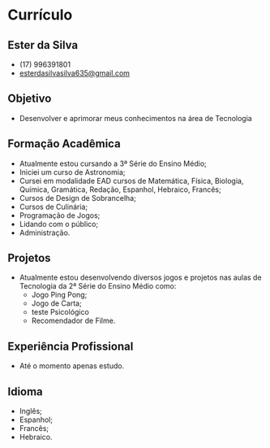 # Currículo
## Ester da Silva

- (17) 996391801
- esterdasilvasilva635@gmail.com

## Objetivo
- Desenvolver e aprimorar meus conhecimentos na área de Tecnologia

## Formação Acadêmica
- Atualmente estou cursando a 3ª Série do Ensino Médio;
- Iniciei um curso de Astronomia;
- Cursei em modalidade EAD cursos de Matemática, Física, Biologia, Química, Gramática, Redação, Espanhol, Hebraico, Francês;
- Cursos de Design de Sobrancelha;
- Cursos de Culinária;
- Programação de Jogos;
- Lidando com o público;
- Administração.

## Projetos
- Atualmente estou desenvolvendo diversos jogos e projetos nas aulas de Tecnologia da 2ª Série do Ensino Médio como:
   - Jogo Ping Pong;
  - Jogo de Carta;
  - teste Psicológico
  - Recomendador de Filme.

## Experiência Profissional
- Até o momento apenas estudo.

## Idioma
- Inglês;
- Espanhol;
- Francês;
- Hebraico.

  
  
